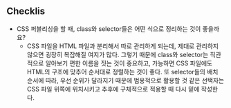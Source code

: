 ## Checklis
* CSS 퍼블리싱을 할 때, class와 selector들은 어떤 식으로 정리하는 것이 좋을까요?
  - CSS 파일을 HTML 파일과 분리해서 따로 관리하게 되는데, 제대로 관리하지 않으면 굉장히 복잡해질 여지가 많다. 그렇기 때문에 class와 selector는 직관적으로 알아보기 편한 이름을 짓는 것이 중요하고, 가능하면 CSS 파일에도 HTML의 구조에 맞추어 순서대로 정렬하는 것이 좋다. 또 selector들의 배치 순서에 따라, 우선 순위가 달라지기 때문에 범용적으로 활용할 것 같은 선택자는 CSS 파일 위쪽에 위치시키고 추후에 구체적으로 적용할 때 다시 밑에 작성한다. 
